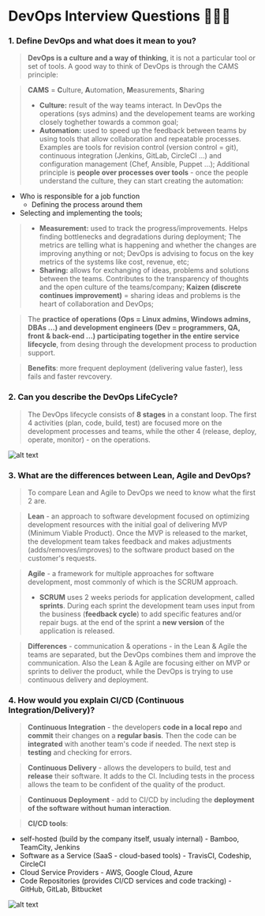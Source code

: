 DevOps Interview Questions 👨🏻‍💻
===============================

### 1. Define DevOps and what does it mean to you?

> **DevOps is a culture and a way of thinking**, it is not a particular tool or set of tools. A good way to think of DevOps is through the CAMS principle:

> **CAMS** = **C**ulture, **A**utomation, **M**easurements, **S**haring 
>  - __Culture:__ result of the way teams interact. In DevOps the operations (sys admins) and the developement teams are working closely toghether towards a common goal;
>  - __Automation:__ used to speed up the feedback between teams by using tools that allow collaboration and repeatable processes. Examples are tools for revision control (version control = git), continuous integration (Jenkins, GitLab, CircleCI ...) and configuration management (Chef, Ansible, Puppet ...); Additional principle is **people over processes over tools** - once the people understand the culture, they can start creating the automation: 
 - Who is responsible for a job function
	- Defining the process around them 
 - Selecting and implementing the tools;
>  - __Measurement:__ used to track the progress/improvements. Helps finding bottlenecks and degradations during deployment; The metrics are telling what is happening and whether the changes are improving anything or not; DevOps is advising to focus on the key metrics of the systems like cost, revenue, etc;
>  - __Sharing:__ allows for exchanging of ideas, problems and solutions between the teams. Contributes to the transparency of thoughts and the open culture of the teams/company; **Kaizen (discrete continues improvement)** = sharing ideas and problems is the heart of collaboration and DevOps;

> The **practice of operations (Ops = Linux admins, Windows admins, DBAs ...) and development engineers (Dev = programmers, QA, front & back-end ...) participating together in the entire service lifecycle**, from desing through the development process to production support.

> **Benefits**: more frequent deployment (delivering value faster), less fails and faster revcovery.


### 2. Can you describe the DevOps LifeCycle?

> The DevOps lifecycle consists of **8 stages** in a constant loop. The first 4 activities (plan, code, build, test) are focused more on the development processes and teams, while the other 4 (release, deploy, operate, monitor) - on the operations.

![alt text](https://www.360logica.com/blog/wp-content/uploads/2017/10/devops-unified-workflow_1.png "DevOps LifeCycle")


### 3. What are the differences between Lean, Agile and DevOps?

> To compare Lean and Agile to DevOps we need to know what the first 2 are. 

>**Lean** - an approach to software development focused on optimizing development resources with the initial goal of delivering MVP (Minimum Viable Product). Once the MVP is released to the market, the development team takes feedback and makes adjustments (adds/removes/improves) to the software product based on the customer's requests. 

> **Agile** - a framework for multiple approaches for software development, most commonly of which is the SCRUM approach.
> - **SCRUM** uses 2 weeks periods for application development, called __sprints__. During each sprint the development team uses input from the business (**feedback cycle**) to add specific features and/or repair bugs. at the end of the sprint a **new version** of the application is released.

> **Differences** - communication & operations - in the Lean & Agile the teams are separated, but the DevOps combines them and improve the communication. Also the Lean & Agile are focusing either on MVP or sprints to deliver the product, while the DevOps is trying to use continuous delivery and deployment.


### 4. How would you explain CI/CD (Continuous Integration/Delivery)?

> **Continuous Integration** - the developers **code in a local repo** and **commit** their changes on a **regular basis**. Then the code can be **integrated** with another team's code if needed. The next step is **testing** and checking for errors. 

> **Continuous Delivery** - allows the developers to build, test and **release** their software. It adds to the CI. Including tests in the process allows the team to be confident of the quality of the product.

> **Continuous Deployment** - add to CI/CD by including the **deployment of the software without human interaction**.

> **CI/CD tools**: 
 - self-hosted (build by the company itself, usualy internal) - Bamboo, TeamCity, Jenkins
 - Software as a Service (SaaS - cloud-based tools) - TravisCI, Codeship, CircleCI
 - Cloud Service Providers - AWS, Google Cloud, Azure
 - Code Repositories (provides CI/CD services and code tracking) - GitHub, GitLab, Bitbucket 
 
 ![alt text](https://i.stack.imgur.com/yOofB.png "CI/CD")
 
